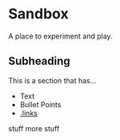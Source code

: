 Sandbox
=======

A place to experiment and play.

Subheading
----------

This is a section that has...

* Text
* Bullet Points
* [.links](http://www.w3.org/)

stuff
more stuff
